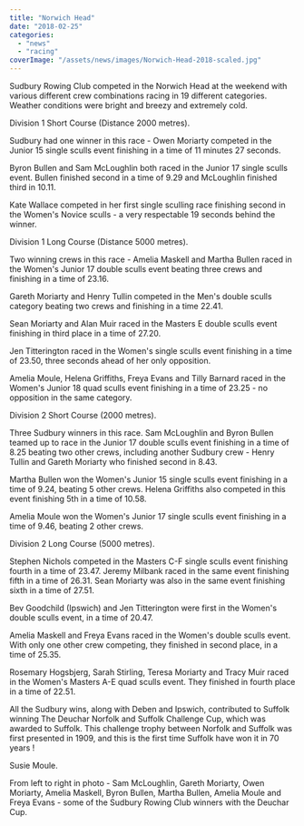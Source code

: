 ```yaml
---
title: "Norwich Head"
date: "2018-02-25"
categories: 
  - "news"
  - "racing"
coverImage: "/assets/news/images/Norwich-Head-2018-scaled.jpg"
---
```


Sudbury Rowing Club competed in the Norwich Head at the weekend with various different crew combinations racing in 19 different categories. Weather conditions were bright and breezy and extremely cold.

Division 1 Short Course (Distance 2000 metres).

Sudbury had one winner in this race - Owen Moriarty competed in the Junior 15 single sculls event finishing in a time of 11 minutes 27 seconds.

Byron Bullen and Sam McLoughlin both raced in the Junior 17 single sculls event. Bullen finished second in a time of 9.29 and McLoughlin finished third in 10.11.

Kate Wallace competed in her first single sculling race finishing second in the Women's Novice sculls - a very respectable 19 seconds behind the winner.

Division 1 Long Course (Distance 5000 metres).

Two winning crews in this race - Amelia Maskell and Martha Bullen raced in the Women's Junior 17 double sculls event beating three crews and finishing in a time of 23.16.

Gareth Moriarty and Henry Tullin competed in the Men's double sculls category beating two crews and finishing in a time 22.41.

Sean Moriarty and Alan Muir raced in the Masters E double sculls event finishing in third place in a time of 27.20.

Jen Titterington raced in the Women's single sculls event finishing in a time of 23.50, three seconds ahead of her only opposition.

Amelia Moule, Helena Griffiths, Freya Evans and Tilly Barnard raced in the Women's Junior 18 quad sculls event finishing in a time of 23.25 - no opposition in the same category.

Division 2 Short Course (2000 metres).

Three Sudbury winners in this race. Sam McLoughlin and Byron Bullen teamed up to race in the Junior 17 double sculls event finishing in a time of 8.25 beating two other crews, including another Sudbury crew - Henry Tullin and Gareth Moriarty who finished second in 8.43.

Martha Bullen won the Women's Junior 15 single sculls event finishing in a time of 9.24, beating 5 other crews. Helena Griffiths also competed in this event finishing 5th in a time of 10.58.

Amelia Moule won the Women's Junior 17 single sculls event finishing in a time of 9.46, beating 2 other crews.

Division 2 Long Course (5000 metres).

Stephen Nichols competed in the Masters C-F single sculls event finishing fourth in a time of 23.47. Jeremy Milbank raced in the same event finishing fifth in a time of 26.31. Sean Moriarty was also in the same event finishing sixth in a time of 27.51.

Bev Goodchild (Ipswich) and Jen Titterington were first in the Women's double sculls event, in a time of 20.47.

Amelia Maskell and Freya Evans raced in the Women's double sculls event. With only one other crew competing, they finished in second place, in a time of 25.35.

Rosemary Hogsbjerg, Sarah Stirling, Teresa Moriarty and Tracy Muir raced in the Women's Masters A-E quad sculls event. They finished in fourth place in a time of 22.51.

All the Sudbury wins, along with Deben and Ipswich, contributed to Suffolk winning The Deuchar Norfolk and Suffolk Challenge Cup, which was awarded to Suffolk. This challenge trophy between Norfolk and Suffolk was first presented in 1909, and this is the first time Suffolk have won it in 70 years !

Susie Moule.

From left to right in photo - Sam McLoughlin, Gareth Moriarty, Owen Moriarty, Amelia Maskell, Byron Bullen, Martha Bullen, Amelia Moule and Freya Evans - some of the Sudbury Rowing Club winners with the Deuchar Cup.
